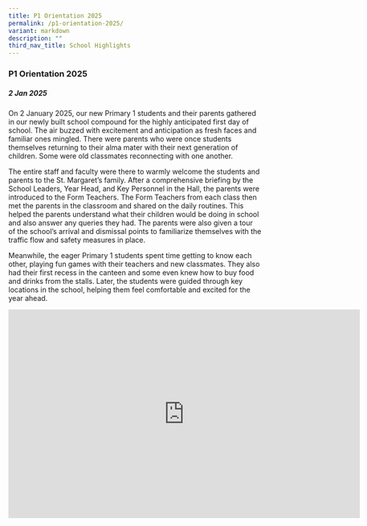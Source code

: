 ```yaml
---
title: P1 Orientation 2025
permalink: /p1-orientation-2025/
variant: markdown
description: ""
third_nav_title: School Highlights
---
```

### **P1 Orientation 2025**

##### 2 Jan 2025

On 2 January 2025, our new Primary 1 students and their parents gathered in our newly built school compound for the highly anticipated first day of school. The air buzzed with excitement and anticipation as fresh faces and familiar ones mingled. There were parents who were once students themselves returning to their alma mater with their next generation of children. Some were old classmates reconnecting with one another. 

The entire staff and faculty were there to warmly welcome the students and parents to the St. Margaret’s family. After a comprehensive briefing by the School Leaders, Year Head, and Key Personnel in the Hall, the parents were introduced to the Form Teachers. The Form Teachers from each class then met the parents in the classroom and shared on the daily routines. This helped the parents understand what their children would be doing in school and also answer any queries they had.   The parents were also given a tour of the school’s arrival and dismissal points to familiarize themselves with the traffic flow and safety measures in place. 

Meanwhile, the eager Primary 1 students spent time getting to know each other, playing fun games with their teachers and new classmates. They also had their first recess in the canteen and some even knew how to buy food and drinks from the stalls. Later, the students were guided through key locations in the school, helping them feel comfortable and excited for the year ahead.


<center><iframe allowfullscreen="" allow="accelerometer; autoplay; clipboard-write; encrypted-media; gyroscope; picture-in-picture; web-share" frameborder="0" title="YouTube video player" src="https://www.youtube.com/embed/En-Gwq1TIKc?si=lnhP5lXHI526ktC7" height="415" width="700"></iframe></center>
